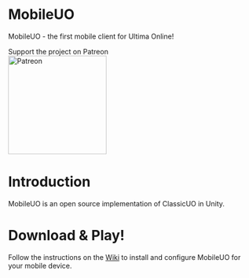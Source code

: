 # MobileUO
MobileUO - the first mobile client for Ultima Online!

Support the project on Patreon
<br/><a href="http://www.patreon.com/mobileuo"><img src="https://raw.githubusercontent.com/VoxelBoy/MobileUO/master/docs/images/become_a_patron_button%402x.png" alt="Patreon" width="200"/></a>

# Introduction
MobileUO is an open source implementation of ClassicUO in Unity.

# Download & Play!
Follow the instructions on the [Wiki](https://github.com/VoxelBoy/MobileUO/wiki) to install and configure MobileUO for your mobile device.
